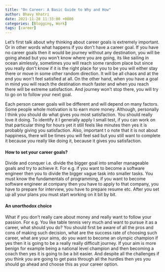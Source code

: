 ```yaml
---
title: "On Career: A Basic Guide to Why and How"
author: Bhavy Khatri
date: 2021-11-28 11:33:00 +0800
categories: [Blogging, Work]
tags: [career]
---
```


Let’s first talk about why thinking about career goals is extremely important. Or in other words what happens if you don't have a career goal. If you have no career goals then it would be journey without any destination, you will be going ahead but you won't know where you are going, its like sailing in ocean aimlessly, sometimes you will reach some random place but since you really don't know if it is the right place for you to be you will either stay there or move in some other random direction. It will be all chaos and at the end you won't feel satisfied at all. On the other hand, when you have a goal in mind you will reach the destination much faster and when you reach there will be extreme satisfaction. And journey won't stop there, you will try to go on to follow your next goal.

Each person career goals will be different and will depend on many factors. Some people whole motivation is to earn more money. Although, personally I think you should do what gives you most satisfaction. You should really love it doing. To identify it I generally apply I small test, if you can work on that particular thing for hours yet it still feels like minutes then yes it is probably giving you satisfaction. Also, important t o note that it is not about happiness, there will be times you will feel sad but you still want to complete it because you really like doing it, because it gives you satisfaction.

#### How to set your career goals?

Divide and conquer i.e. divide the bigger goal into smaller manageable goals and try to achieve it. For e.g. if you want to become a software engineer then you to divide the bigger vague task into smaller tasks. You must know the fundamentals of programming, if you want to become software engineer at  company then you have to apply to that company, you have to prepare for interview, you have to prepare resume etc. After you set up all your plans you must start working on it bit by bit. 

#### An unorthodox choice

What if you don't really care about money and really want to follow your passion. For e.g. You like table tennis very much and want to pursue it as a career, what should you do? You should first be aware of all the pros and cons of making such decision, what are the success rate of choosing such career, what are your aims, do you want to become an olympic champion if yes then it is going to be a really really difficult journey. If your aim is more benign for example being a national level champion and then becoming a coach then yes it is going to be a bit easier. And despite all the challenges if you think you are going to get pass through all the hurdles then yes you should go ahead and choose this as your career option.